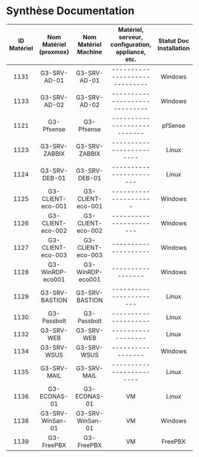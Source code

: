 # Synthèse Documentation

| ID Matériel |  Nom Matériel (proxmox)   | Nom Matériel Machine  | Matériel, serveur, configuration, appliance, etc. | Statut Doc Installation | 
|:-:|:----:|:-:|:-:|:-:|
| 1131 |     G3-SRV-AD-01        |        G3-SRV-AD-01              |-----------------------------          | Windows  | DC - Maître d'attribution des noms de domaine, Maître d'infrastructure |
| 1133 |     G3-SRV-AD-02     |             G3-SRV-AD-02           | -----------------------------           | Windows  | DC - Emulateur PDC, Contrôleur de Schéma  | 
| 1121 |       G3-Pfsense |            G3-Pfsense         | ---------------------------          | pfSense  | Pare-feu | 
| 1123 |        G3-SRV-ZABBIX |          G3-SRV-ZABBIX              | ------------------------ | Linux    | Monitoring (Zabbix)  |
| 1124 |       G3-SRV-DEB-01          |           G3-SRV-DEB-01              | -----------------------     | Linux    | Serveur Debian  | 
| 1125 |        G3-CLIENT-eco-001|           G3-CLIENT-eco-001          |---------------------       | Windows  | PC Client |
| 1126 |     G3-CLIENT-eco-002      |        G3-CLIENT-eco-002     | -----------------------  | Windows  | PC Client   | 
| 1127 |     G3-CLIENT-eco-003    |            G3-CLIENT-eco-003                | --------------------  | Windows  | PC Client  |
| 1128 |      G3-WinRDP-eco001   |          G3-WinRDP-eco001         | -----------------   | Windows  | Serveur RDP  | 
| 1129 |          G3-SRV-BASTION      |           G3-SRV-BASTION      |-----------------------       | Linux    | Serveur Bastion | 
| 1130 | G3-Passbolt | G3-Passbolt         | --------------------          | Linux    | Gestion des mots de passe (Passbolt)  | 
| 1132 | G3-SRV-WEB  | G3-SRV-WEB          | ------------------          | Linux    | Serveur Web  | 
| 1134 | G3-SRV-WSUS | G3-SRV-WSUS         | -----------------        | Windows  | Serveur WSUS | 
| 1135 | G3-SRV-MAIL | G3-SRV-MAIL         | ------------------------        | Linux    | Serveur Mail  |  
| 1136 | G3-ECONAS-01           | G3-ECONAS-01        | VM           | Linux    | Serveur NAS |
| 1138 | G3-SRV-WinSan-01       | G3-SRV-WinSan-01    | VM           | Windows  | DC - Maître RID | 
| 1139 | G3-FreePBX             | G3-FreePBX          | VM           | FreePBX  | Serveur VoIP |
